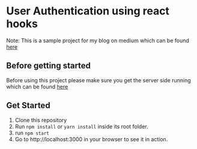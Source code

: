 # User Authentication using react hooks

Note: This is a sample project for my blog on medium which can be found [here](https://medium.com/@zafarsaleem/authentication-using-react-react-hooks-4215529b08f4)

## Before getting started
Before using this project please make sure you get the server side running which can be found [here](https://github.com/zafar-saleem/NodeScalableArchitecture)

## Get Started
1. Clone this repository
2. Run `npm install` or `yarn install` inside its root folder.
3. run `npm start`
4. Go to http://localhost:3000 in your browser to see it in action.
